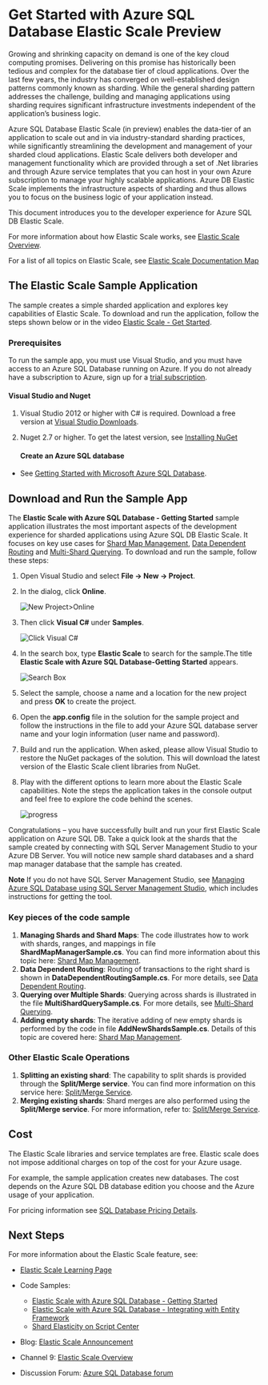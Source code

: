 <properties title="Get Started with  Azure SQL Database Elastic Scale" pageTitle="Get Started with  Azure SQL Database Elastic Scale" description="Basic explanation of Elastic Scale feature of Azure SQL Database, including easy to run sample app." metaKeywords="sharding scaling, Azure SQL DB sharding, elastic scale" services="sql-database" documentationCenter="" manager="jhubbard" authors="sidneyh@microsoft.com"/>

<tags ms.service="sql-database" ms.workload="sql-database" ms.tgt_pltfrm="na" ms.devlang="na" ms.topic="article" ms.date="10/02/2014" ms.author="sidneyh"></tags>

# Get Started with Azure SQL Database Elastic Scale Preview

Growing and shrinking capacity on demand is one of the key cloud computing promises. Delivering on this promise has historically been tedious and complex for the database tier of cloud applications. Over the last few years, the industry has converged on well-established design patterns commonly known as sharding. While the general sharding pattern addresses the challenge, building and managing applications using sharding requires significant infrastructure investments independent of the application’s business logic.

Azure SQL Database Elastic Scale (in preview) enables the data-tier of an application to scale out and in via industry-standard sharding practices, while significantly streamlining the development and management of your sharded cloud applications. Elastic Scale delivers both developer and management functionality which are provided through a set of .Net libraries and through Azure service templates that you can host in your own Azure subscription to manage your highly scalable applications. Azure DB Elastic Scale implements the infrastructure aspects of sharding and thus allows you to focus on the business logic of your application instead.

This document introduces you to the developer experience for Azure SQL DB Elastic Scale.

For more information about how Elastic Scale works, see [Elastic Scale Overview][Elastic Scale Overview].

For a list of all topics on Elastic Scale, see [Elastic Scale Documentation Map][Elastic Scale Documentation Map]

## The Elastic Scale Sample Application

The sample creates a simple sharded application and explores key capabilities of Elastic Scale. To download and run the application, follow the steps shown below or in the video [Elastic Scale - Get Started][Elastic Scale - Get Started].

### Prerequisites

To run the sample app, you must use Visual Studio, and you must have access to an Azure SQL Database running on Azure. If you do not already have a subscription to Azure, sign up for a [trial subscription][trial subscription].

#### Visual Studio and Nuget

1.  Visual Studio 2012 or higher with C# is required. Download a free version at [Visual Studio Downloads][Visual Studio Downloads].
2.  Nuget 2.7 or higher. To get the latest version, see [Installing NuGet][Installing NuGet]

    #### Create an Azure SQL database

-   See [Getting Started with Microsoft Azure SQL Database][Getting Started with Microsoft Azure SQL Database].

## Download and Run the Sample App

The **Elastic Scale with Azure SQL Database - Getting Started** sample application illustrates the most important aspects of the development experience for sharded applications using Azure SQL DB Elastic Scale. It focuses on key use cases for [Shard Map Management][Shard Map Management], [Data Dependent Routing][Data Dependent Routing] and [Multi-Shard Querying][Multi-Shard Querying]. To download and run the sample, follow these steps:

1.  Open Visual Studio and select **File -\> New -\> Project**.
2.  In the dialog, click **Online**.

    ![New Project\>Online][New Project\>Online]

3.  Then click **Visual C#** under **Samples**.

    ![Click Visual C#][Click Visual C#]

4.  In the search box, type **Elastic Scale** to search for the sample.The title **Elastic Scale with Azure SQL Database-Getting Started** appears.

    ![Search Box][Search Box]

5.  Select the sample, choose a name and a location for the new project and press **OK** to create the project.
6.  Open the **app.config** file in the solution for the sample project and follow the instructions in the file to add your Azure SQL database server name and your login information (user name and password).
7.  Build and run the application. When asked, please allow Visual Studio to restore the NuGet packages of the solution. This will download the latest version of the Elastic Scale client libraries from NuGet.
8.  Play with the different options to learn more about the Elastic Scale capabilities. Note the steps the application takes in the console output and feel free to explore the code behind the scenes.

    ![progress][progress]

Congratulations – you have successfully built and run your first Elastic Scale application on Azure SQL DB. Take a quick look at the shards that the sample created by connecting with SQL Server Management Studio to your Azure DB Server. You will notice new sample shard databases and a shard map manager database that the sample has created.

**Note** If you do not have SQL Server Management Studio, see [Managing Azure SQL Database using SQL Server Management Studio][Managing Azure SQL Database using SQL Server Management Studio], which includes instructions for getting the tool.

### Key pieces of the code sample

1.  **Managing Shards and Shard Maps**: The code illustrates how to work with shards, ranges, and mappings in file **ShardMapManagerSample.cs**. You can find more information about this topic here: [Shard Map Management][Shard Map Management].
2.  **Data Dependent Routing**: Routing of transactions to the right shard is shown in **DataDependentRoutingSample.cs**. For more details, see [Data Dependent Routing][Data Dependent Routing].
3.  **Querying over Multiple Shards**: Querying across shards is illustrated in the file **MultiShardQuerySample.cs**. For more details, see [Multi-Shard Querying][Multi-Shard Querying].
4.  **Adding empty shards**: The iterative adding of new empty shards is performed by the code in
    file **AddNewShardsSample.cs**. Details of this topic are covered here: [Shard Map Management][Shard Map Management].

### Other Elastic Scale Operations

1.  **Splitting an existing shard**: The capability to split shards is provided through the **Split/Merge service**. You can find more information on this service here: [Split/Merge Service][Split/Merge Service].
2.  **Merging existing shards**: Shard merges are also performed using the **Split/Merge service**. For more information, refer to: [Split/Merge Service][Split/Merge Service].

## Cost

The Elastic Scale libraries and service templates are free. Elastic scale does not impose additional charges on top of the cost for your Azure usage.

For example, the sample application creates new databases. The cost depends on the Azure SQL DB database edition you choose and the Azure usage of your application.

For pricing information see [SQL Database Pricing Details][SQL Database Pricing Details].

## Next Steps

For more information about the Elastic Scale feature, see:

-   [Elastic Scale Learning Page][Elastic Scale Documentation Map]
-   Code Samples:

    -   [Elastic Scale with Azure SQL Database - Getting Started][Elastic Scale with Azure SQL Database - Getting Started]
    -   [Elastic Scale with Azure SQL Database - Integrating with Entity Framework][Elastic Scale with Azure SQL Database - Integrating with Entity Framework]
    -   [Shard Elasticity on Script Center][Shard Elasticity on Script Center]
-   Blog: [Elastic Scale Announcement][Elastic Scale Announcement]
-   Channel 9: [Elastic Scale Overview][1]
-   Discussion Forum: [Azure SQL Database forum][Azure SQL Database forum]

<!--Anchors--> <!--Image references-->

  [Elastic Scale Overview]: http://go.microsoft.com/?linkid=9862592
  [Elastic Scale Documentation Map]: ./sql-database-elastic-scale-documentation-map.md
  [Elastic Scale - Get Started]: http://go.microsoft.com/?linkid=9862983
  [trial subscription]: http://azure.microsoft.com/en-us/pricing/free-trial/
  [Visual Studio Downloads]: http://www.visualstudio.com/en-us/downloads/download-visual-studio-vs.aspx
  [Installing NuGet]: http://docs.nuget.org/docs/start-here/installing-nuget
  [Getting Started with Microsoft Azure SQL Database]: http://azure.microsoft.com/en-us/documentation/articles/sql-database-get-started/
  [Shard Map Management]: http://go.microsoft.com/?linkid=9862595
  [Data Dependent Routing]: http://go.microsoft.com/?linkid=9862596
  [Multi-Shard Querying]: http://go.microsoft.com/?linkid=9862597
  [New Project\>Online]: ./media/sql-database-elastic-scale-get-started/click-online.png
  [Click Visual C#]: ./media/sql-database-elastic-scale-get-started/click-CSharp.png
  [Search Box]: ./media/sql-database-elastic-scale-get-started/newProject.png
  [progress]: ./media/sql-database-elastic-scale-get-started/output2.png
  [Managing Azure SQL Database using SQL Server Management Studio]: http://azure.microsoft.com/en-us/documentation/articles/sql-database-manage-azure-ssms/
  [Split/Merge Service]: http://go.microsoft.com/?linkid=9862795
  [SQL Database Pricing Details]: http://azure.microsoft.com/en-us/pricing/details/sql-database/
  [Elastic Scale with Azure SQL Database - Getting Started]: http://code.msdn.microsoft.com/Elastic-Scale-with-Azure-a80d8dc6?SRC=VSIDE
  [Elastic Scale with Azure SQL Database - Integrating with Entity Framework]: http://code.msdn.microsoft.com/Elastic-Scale-with-Azure-bae904ba?SRC=VSIDE
  [Shard Elasticity on Script Center]: http://go.microsoft.com/?linkid=9862617
  [Elastic Scale Announcement]: http://go.microsoft.com/?linkid=9862608
  [1]: http://go.microsoft.com/?linkid=9862609
  [Azure SQL Database forum]: http://social.msdn.microsoft.com/forums/azure/en-US/home?forum=ssdsgetstarted
